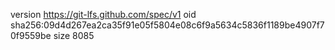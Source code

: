 version https://git-lfs.github.com/spec/v1
oid sha256:09d4d267ea2ca35f91e05f5804e08c6f9a5634c5836f1189be4907f70f9559be
size 8085
